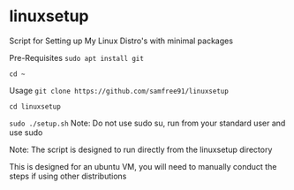 # linuxsetup
Script for Setting up My Linux Distro's with minimal packages 

Pre-Requisites `sudo apt install git`

`cd ~`

Usage `git clone https://github.com/samfree91/linuxsetup`

`cd linuxsetup`

`sudo ./setup.sh` Note: Do not use sudo su, run from your standard user and use sudo

Note: The script is designed to run directly from the linuxsetup directory

This is designed for an ubuntu VM, you will need to manually conduct the steps if using other distributions
